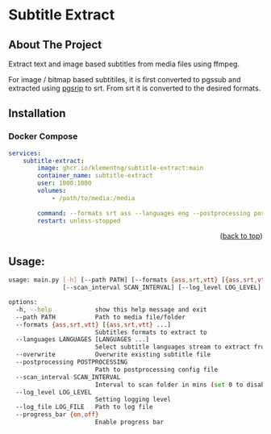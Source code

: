 
<a name="readme-top"></a>


# Subtitle Extract

<!-- ABOUT THE PROJECT -->
## About The Project

Extract text and image based subtitles from media files using ffmpeg.

For image / bitmap based subtitiles, it is first converted to pgssub and extracted using [pgsrip](https://github.com/ratoaq2/pgsrip) to srt. From srt it is converted to the desired formats.

## Installation

### Docker Compose
```yaml
services:
    subtitle-extract:
        image: ghcr.io/klementng/subtitle-extract:main
        container_name: subtitle-extract
        user: 1000:1000
        volumes:
            - /path/to/media:/media
        
        command: --formats srt ass --languages eng --postprocessing postprocess.yml --scan_interval 720 
        restart: unless-stopped
```
<p align="right">(<a href="#readme-top">back to top</a>)</p>

## Usage:

```sh
usage: main.py [-h] [--path PATH] [--formats {ass,srt,vtt} [{ass,srt,vtt} ...]] [--languages LANGUAGES [LANGUAGES ...]] [--overwrite] [--postprocessing POSTPROCESSING]
               [--scan_interval SCAN_INTERVAL] [--log_level LOG_LEVEL] [--log_file LOG_FILE] [--progress_bar {on,off}]

options:
  -h, --help            show this help message and exit
  --path PATH           Path to media file/folder
  --formats {ass,srt,vtt} [{ass,srt,vtt} ...]
                        Subtitles formats to extract to
  --languages LANGUAGES [LANGUAGES ...]
                        Select subtitle languages stream to extract from, use 'all' to extract all languages
  --overwrite           Overwrite existing subtitle file
  --postprocessing POSTPROCESSING
                        Path to postprocessing config file
  --scan_interval SCAN_INTERVAL
                        Interval to scan folder in mins (set 0 to disable and exit upon completion)
  --log_level LOG_LEVEL
                        Setting logging level
  --log_file LOG_FILE   Path to log file
  --progress_bar {on,off}
                        Enable progress bar

```